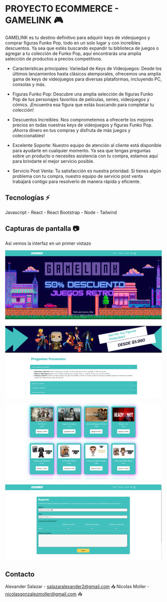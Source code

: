 # PROYECTO ECOMMERCE - GAMELINK 🎮

GAMELINK es tu destino definitivo para adquirir keys de videojuegos y comprar figuras Funko Pop, todo en un solo lugar y con increíbles descuentos. Ya sea que estés buscando expandir tu biblioteca de juegos o agregar a tu colección de Funko Pop, aquí encontrarás una amplia selección de productos a precios competitivos.

-  Características principales:
Variedad de Keys de Videojuegos: Desde los últimos lanzamientos hasta clásicos atemporales, ofrecemos una amplia gama de keys de videojuegos para diversas plataformas, incluyendo PC, consolas y más.

- Figuras Funko Pop: Descubre una amplia selección de figuras Funko Pop de tus personajes favoritos de películas, series, videojuegos y cómics. ¡Encuentra esa figura que estás buscando para completar tu colección!

- Descuentos Increíbles: Nos comprometemos a ofrecerte los mejores precios en todas nuestras keys de videojuegos y figuras Funko Pop. ¡Ahorra dinero en tus compras y disfruta de más juegos y coleccionables!

- Excelente Soporte: Nuestro equipo de atención al cliente está disponible para ayudarte en cualquier momento. Ya sea que tengas preguntas sobre un producto o necesites asistencia con tu compra, estamos aquí para brindarte el mejor servicio posible.

- Servicio Post Venta: Tu satisfacción es nuestra prioridad. Si tienes algún problema con tu compra, nuestro equipo de servicio post venta trabajará contigo para resolverlo de manera rápida y eficiente.


## Tecnologías ⚡

Javascript - React - React Bootstrap - Node - Tailwind

## Capturas de pantalla 📷

Asi vemos la interfaz en un primer vistazo

![GitHub](./src/assets/screenshots/Captura1.PNG)


![GitHub](./src/assets/screenshots/Captura2.PNG)


![GitHub](./src/assets/screenshots/Captura3.png)


![GitHub](./src/assets/screenshots/Captura4.PNG)



## Contacto 
Alexander Salazar - salazaralexander2@gmail.com  📥
Nicolas Moller - nicolasgonzalezmoller@gmail.com  📥